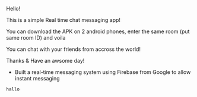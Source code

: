 Hello! 

This is a simple Real time chat messaging app! 

You can download the APK on 2 android phones, enter the same room (put same room ID) and voila 

You can chat with your friends from accross the world! 

Thanks & Have an awsome day! 


- Built a real-time messaging system using Firebase from Google to allow instant
messaging 

`hallo ` 
